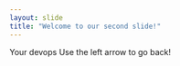 ```yaml
---
layout: slide
title: "Welcome to our second slide!"
---
```

Your devops
Use the left arrow to go back!
